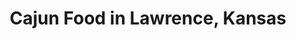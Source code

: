 ---
active: true
description: Cajun restaurants offering curbside, takeout, and delivery food in Lawrence,
  Kansas
name: Cajun
sitemap: true
slug: cajun
title: Cajun Food in Lawrence, Kansas
---